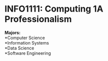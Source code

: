 # INFO1111: Computing 1A Professionalism
**Majors:**<br>
*Computer Science<br> 
*Information Systems<br>
*Data Science<br>
*Software Engineering

